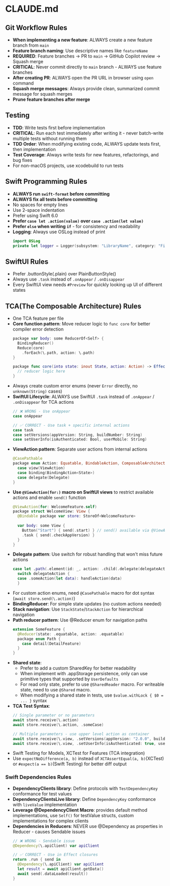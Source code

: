 # CLAUDE.md
## Git Workflow Rules
- **When implementing a new feature**: ALWAYS create a new feature branch from `main`
- **Feature branch naming**: Use descriptive names like `featureName`
- **REQUIRED**: Feature branches → PR to `main` → GitHub Copilot review → Squash merge
- **CRITICAL**: Never commit directly to `main` branch - ALWAYS use feature branches
- **After creating PR**: ALWAYS open the PR URL in browser using `open` command
- **Squash merge messages**: Always provide clean, summarized commit message for squash merges
- **Prune feature branches after merge**

## Testing
- **TDD**: Write tests first before implementation
- **CRITICAL**: Run each test immediately after writing it - never batch-write multiple tests without running them
- **TDD Order**: When modifying existing code, ALWAYS update tests first, then implementation
- **Test Coverage**: Always write tests for new features, refactorings, and bug fixes
- For non-macOS projects, use xcodebuild to run tests

## Swift Programming Rules
- **ALWAYS run `swift-format` before committing**
- **ALWAYS fix all tests before committing**
- No spaces for empty lines
- Use 2-space indentation
- Prefer using Swift 6.0
- **Prefer `case let .action(value)` over `case .action(let value)`**
- **Prefer `else` when writing `if`** - for consistency and readability
- **Logging**: Always use OSLog instead of print
  ```swift
  import OSLog
  private let logger = Logger(subsystem: "LibraryName", category: "FileName") // file scoped logger
  ```

## SwiftUI Rules
- Prefer .buttonStyle(.plain) over PlainButtonStyle()
- Always use `.task` instead of `.onAppear` / `.onDisappear`
- Every SwiftUI view needs `#Preview` for quickly looking up UI of different states

## TCA(The Composable Architecture) Rules
- One TCA feature per file
- **Core function pattern**: Move reducer logic to `func core` for better compiler error detection
  ```swift
  package var body: some ReducerOf<Self> {
    BindingReducer()
    Reduce(core)
      .forEach(\.path, action: \.path)
  }
  
  package func core(into state: inout State, action: Action) -> Effect<Action> {
    // reducer logic here
  }
  ```
- Always create custom error enums (never `Error` directly, no `unknown(String)` cases)
- **SwiftUI Lifecycle**: ALWAYS use SwiftUI `.task` instead of `.onAppear` / `.onDisappear` for TCA actions
  ```swift
  // ❌ WRONG - Use onAppear
  case onAppear
  
  // ✅ CORRECT - Use task + specific internal actions
  case task
  case setVersions(appVersion: String, buildNumber: String)
  case setUserInfo(isAuthenticated: Bool, userMobile: String)
  ```
- **ViewAction pattern**: Separate user actions from internal actions
  ```swift
  @CasePathable
  package enum Action: Equatable, BindableAction, ComposableArchitecture.ViewAction {
    case view(ViewAction)
    case binding(BindingAction<State>)
    case delegate(Delegate)
  }
  ```
- **Use `@ViewAction(for:)` macro on SwiftUI views** to restrict available actions and enable `send()` function
  ```swift
  @ViewAction(for: WelcomeFeature.self)
  package struct WelcomeView: View {
    @Bindable package var store: StoreOf<WelcomeFeature>
    
    var body: some View {
      Button("Start") { send(.start) } // send() available via @ViewAction macro. `store.send` will be forbidden automatically
      .task { send(.checkAppVersion) }
    }
  }
  ```
- **Delegate pattern**: Use switch for robust handling that won't miss future actions
  ```swift
  case let .path(.element(id: _, action: .child(.delegate(delegateAction)))):
    switch delegateAction {
    case .someAction(let data): handleAction(data)
    }
  ```
- For custom action enums, need `@CasePathable` macro for dot syntax  (`await store.send(\.action)`)
- **BindingReducer**: For simple state updates (no custom actions needed)
- **Stack navigation**: Use `StackState`/`StackAction` for hierarchical navigation
- **Path reducer pattern**: Use @Reducer enum for navigation paths
  ```swift
  extension SomeFeature {
    @Reducer(state: .equatable, action: .equatable)
    package enum Path {
      case detail(DetailFeature)
    }
  }
  ```
- **Shared state**: 
  - Prefer to add a custom SharedKey for better readability
  - When implement with .appStorage persistence, only can use primitive types that supported by `UserDefaults`
  - For read only state, prefer to use `@SharedReader` macro. For writeable state, need to use `@Shared` macro.
  - When modifying a shared state in tests, use `$value.withLock { $0 = ... }` syntax
- **TCA Test Syntax**: 
  ```swift
  // Single parameter or no parameters
  await store.receive(\.action)
  await store.receive(\.action, .someCase)
  
  // Multiple parameters - use upper level action as container
  await store.receive(\.view, .setVersions(appVersion: "2.0.0", buildNumber: "42", isAuthenticated: true, localAuthEnabled: true))
  await store.receive(\.view, .setUserInfo(isAuthenticated: true, userMobile: "0912345678"))
  ```
- Swift Testing for Models, XCTest for Features (TCA integration)
- Use `expectNoDifference(a, b)` instead of `XCTAssertEqual(a, b)`(XCTest) or `#expect(a == b)`(Swift Testing) for better diff output

### Swift Dependencies Rules
- **DependencyClients library**: Define protocols with `TestDependencyKey` conformance for test values
- **DependencyClientsLive library**: Define `DependencyKey` conformance with `liveValue` implementation
- **Leverage @DependencyClient Macro**: provides default method implementations, use `Self()` for testValue structs, custom implementations for complex clients
- **Dependencies in Reducers**: NEVER use @Dependency as properties in Reducer - causes Sendable issues
  ```swift
  // ❌ WRONG - Sendable issue
  @Dependency(\.apiClient) var apiClient
  
  // ✅ CORRECT - Use in Effect closures
  return .run { send in
    @Dependency(\.apiClient) var apiClient
    let result = await apiClient.getData()
    await send(.dataLoaded(result))
  }
  ```
